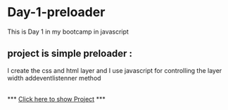 # Day-1-preloader
This is Day 1 in my bootcamp in javascript
## project is simple preloader :
I create the css and html layer and I use javascript for controlling the layer width addeventlistenner method

<br/>
*** <a href="https://othmanekahtal.github.io/Day-1-preloader/">Click here to show Project<a/> ***
